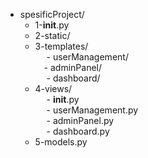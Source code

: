 - spesificProject/
  - 1-__init__.py
  - 2-static/
  - 3-templates/ <br/>
        - userManagement/ <br/>
        - adminPanel/ <br/>
        - dashboard/  <br/>
  - 4-views/ <br/>
        - __init__.py <br/>
        - userManagement.py <br/>
        - adminPanel.py <br/>
        - dashboard.py <br/>
  - 5-models.py
